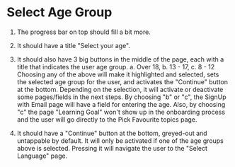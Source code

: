 # Select Age Group

1. The progress bar on top should fill a bit more.

2. It should have a title "Select your age".

3. It should also have 3 big buttons in the middle of the page, each with a title that indicates the user age group.
a. Over 18, b. 13 - 17, c. 8 - 12
Choosing any of the above will make it highlighted and selected, sets the selected age group for the user, and activates the "Continue" button at the bottom.
Depending on the selection, it will activate or deactivate some pages/fields in the next steps.
By choosing "b" or "c", the SignUp with Email page will have a field for entering the age.
Also, by choosing "c" the page "Learning Goal" won't show up in the onboarding process and the user will go directly to the Pick Favourite topics page.

4. It should have a "Continue" button at the bottom, greyed-out and untappable by default. It will only be activated if one of the age groups above is selected. Pressing it will navigate the user to the "Select Language" page.

